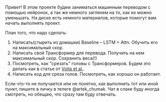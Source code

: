Привет!
В этом проекте будем заниматься машинным переводом с помощью нейронок, а так же немного заглянем на то, как их можно уменьшать. На диске есть немного материалов, которые помогут вам начать выполнять проект.

План того, что надо сделать:

1. Написать(стырить из домашки) Baseline – LSTM + Attn. Обучить его на максимальный скор. 
2. Написать свой Трансформер для перевода. Получить на нем максимальный скор. Сохранить веса(!)
3. Посмотреть, как "срезать" головы с Трансформеров. Будем это делать как в статье от [Voita et al.](https://www.aclweb.org/anthology/P19-1580/).
4. Написать код для среза голов. Посмотреть, как хорошо он работает.

Если что-то не получается или не понятно, как выполнить тот или иной пункт, пишите в личку в телеге @artek_chumak. Чат в слаке буду иногда смотреть, но обещаю, что сразу там буду отвечать.